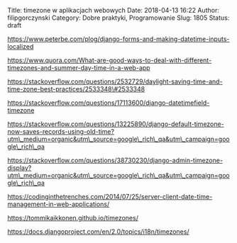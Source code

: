 Title: timezone w aplikacjach webowych
Date: 2018-04-13 16:22
Author: filipgorczynski
Category: Dobre praktyki, Programowanie
Slug: 1805
Status: draft

https://www.peterbe.com/plog/django-forms-and-making-datetime-inputs-localized

https://www.quora.com/What-are-good-ways-to-deal-with-different-timezones-and-summer-day-time-in-a-web-app

https://stackoverflow.com/questions/2532729/daylight-saving-time-and-time-zone-best-practices/2533348\#2533348

https://stackoverflow.com/questions/17113600/django-datetimefield-timezone

https://stackoverflow.com/questions/13225890/django-default-timezone-now-saves-records-using-old-time?utm\_medium=organic&utm\_source=google\_rich\_qa&utm\_campaign=google\_rich\_qa

https://stackoverflow.com/questions/38730230/django-admin-timezone-display?utm\_medium=organic&utm\_source=google\_rich\_qa&utm\_campaign=google\_rich\_qa

https://codinginthetrenches.com/2014/07/25/server-client-date-time-management-in-web-applications/

https://tommikaikkonen.github.io/timezones/

https://docs.djangoproject.com/en/2.0/topics/i18n/timezones/

 
